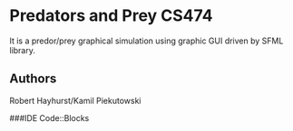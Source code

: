 # Predators and Prey CS474

It is a predor/prey graphical simulation using graphic GUI driven by SFML library. 


## Authors
Robert Hayhurst/Kamil Piekutowski

###IDE
Code::Blocks
